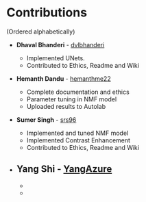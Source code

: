 # Contributions
(Ordered alphabetically)

- **Dhaval Bhanderi** - [dvlbhanderi](https://github.com/dvlbhanderi)
   - Implemented UNets.
   - Contributed to Ethics, Readme and Wiki
   
- **Hemanth Dandu** - [hemanthme22](https://github.com/hemanthme22)
    - Complete documentation and ethics
    - Parameter tuning in NMF model
    - Uploaded results to Autolab

- **Sumer Singh** - [srs96](https://github.com/srs96)
   - Implemented and tuned NMF model
   - Implemented Contrast Enhancement
   - Contributed to Ethics, Readme and Wiki
   
- **Yang Shi** - [YangAzure](https://github.com/YangAzure)
   - 
   - 
   - 
   

  

